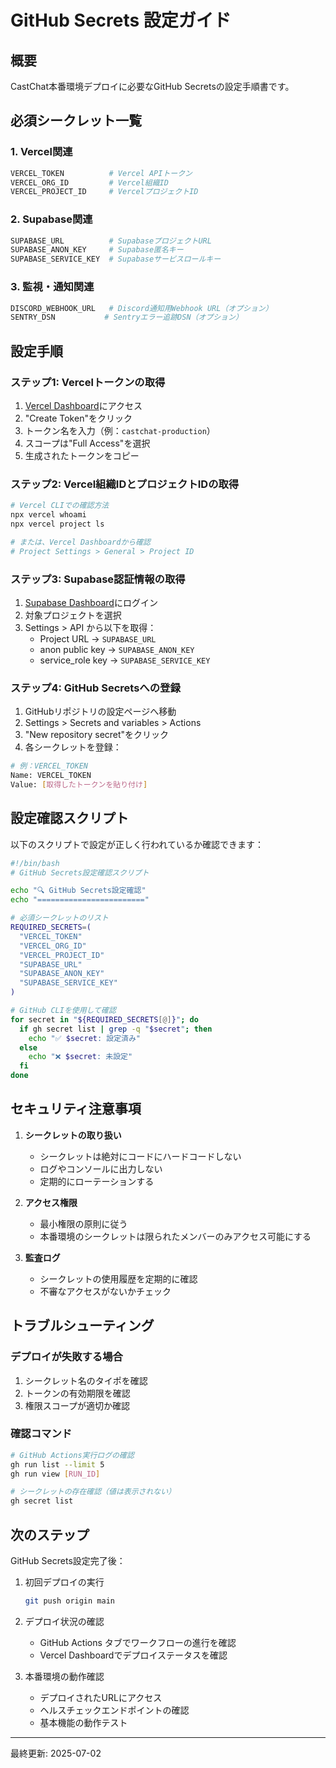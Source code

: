 # GitHub Secrets 設定ガイド

## 概要
CastChat本番環境デプロイに必要なGitHub Secretsの設定手順書です。

## 必須シークレット一覧

### 1. Vercel関連
```bash
VERCEL_TOKEN          # Vercel APIトークン
VERCEL_ORG_ID         # Vercel組織ID
VERCEL_PROJECT_ID     # VercelプロジェクトID
```

### 2. Supabase関連
```bash
SUPABASE_URL          # SupabaseプロジェクトURL
SUPABASE_ANON_KEY     # Supabase匿名キー
SUPABASE_SERVICE_KEY  # Supabaseサービスロールキー
```

### 3. 監視・通知関連
```bash
DISCORD_WEBHOOK_URL   # Discord通知用Webhook URL（オプション）
SENTRY_DSN           # Sentryエラー追跡DSN（オプション）
```

## 設定手順

### ステップ1: Vercelトークンの取得

1. [Vercel Dashboard](https://vercel.com/account/tokens)にアクセス
2. "Create Token"をクリック
3. トークン名を入力（例：`castchat-production`）
4. スコープは"Full Access"を選択
5. 生成されたトークンをコピー

### ステップ2: Vercel組織IDとプロジェクトIDの取得

```bash
# Vercel CLIでの確認方法
npx vercel whoami
npx vercel project ls

# または、Vercel Dashboardから確認
# Project Settings > General > Project ID
```

### ステップ3: Supabase認証情報の取得

1. [Supabase Dashboard](https://app.supabase.com)にログイン
2. 対象プロジェクトを選択
3. Settings > API から以下を取得：
   - Project URL → `SUPABASE_URL`
   - anon public key → `SUPABASE_ANON_KEY`
   - service_role key → `SUPABASE_SERVICE_KEY`

### ステップ4: GitHub Secretsへの登録

1. GitHubリポジトリの設定ページへ移動
2. Settings > Secrets and variables > Actions
3. "New repository secret"をクリック
4. 各シークレットを登録：

```bash
# 例：VERCEL_TOKEN
Name: VERCEL_TOKEN
Value: [取得したトークンを貼り付け]
```

## 設定確認スクリプト

以下のスクリプトで設定が正しく行われているか確認できます：

```bash
#!/bin/bash
# GitHub Secrets設定確認スクリプト

echo "🔍 GitHub Secrets設定確認"
echo "========================"

# 必須シークレットのリスト
REQUIRED_SECRETS=(
  "VERCEL_TOKEN"
  "VERCEL_ORG_ID"
  "VERCEL_PROJECT_ID"
  "SUPABASE_URL"
  "SUPABASE_ANON_KEY"
  "SUPABASE_SERVICE_KEY"
)

# GitHub CLIを使用して確認
for secret in "${REQUIRED_SECRETS[@]}"; do
  if gh secret list | grep -q "$secret"; then
    echo "✅ $secret: 設定済み"
  else
    echo "❌ $secret: 未設定"
  fi
done
```

## セキュリティ注意事項

1. **シークレットの取り扱い**
   - シークレットは絶対にコードにハードコードしない
   - ログやコンソールに出力しない
   - 定期的にローテーションする

2. **アクセス権限**
   - 最小権限の原則に従う
   - 本番環境のシークレットは限られたメンバーのみアクセス可能にする

3. **監査ログ**
   - シークレットの使用履歴を定期的に確認
   - 不審なアクセスがないかチェック

## トラブルシューティング

### デプロイが失敗する場合

1. シークレット名のタイポを確認
2. トークンの有効期限を確認
3. 権限スコープが適切か確認

### 確認コマンド

```bash
# GitHub Actions実行ログの確認
gh run list --limit 5
gh run view [RUN_ID]

# シークレットの存在確認（値は表示されない）
gh secret list
```

## 次のステップ

GitHub Secrets設定完了後：

1. 初回デプロイの実行
   ```bash
   git push origin main
   ```

2. デプロイ状況の確認
   - GitHub Actions タブでワークフローの進行を確認
   - Vercel Dashboardでデプロイステータスを確認

3. 本番環境の動作確認
   - デプロイされたURLにアクセス
   - ヘルスチェックエンドポイントの確認
   - 基本機能の動作テスト

---

最終更新: 2025-07-02